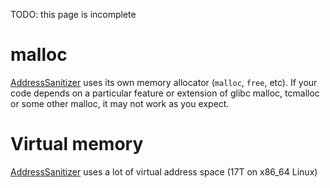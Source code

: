 TODO: this page is incomplete

# malloc

[AddressSanitizer](AddressSanitizer.md) uses its own memory allocator (`malloc`, `free`, etc).
If your code depends on a particular feature or extension of glibc malloc, tcmalloc or some other malloc, it may not work as you expect.

# Virtual memory
[AddressSanitizer](AddressSanitizer.md) uses a lot of virtual address space (17T on x86\_64 Linux)